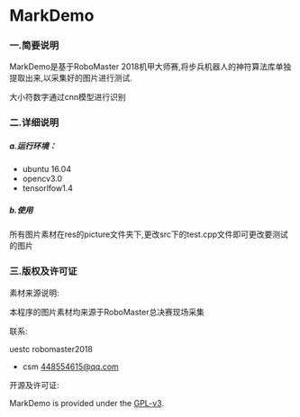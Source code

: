 # MarkDemo

### 一.简要说明

MarkDemo是基于RoboMaster 2018机甲大师赛,将步兵机器人的神符算法库单独提取出来,以采集好的图片进行测试.

大小符数字通过cnn模型进行识别

### 二.详细说明

##### a.运行环境：

* ubuntu 16.04
* opencv3.0
* tensorlfow1.4

##### b.使用

所有图片素材在res的picture文件夹下,更改src下的test.cpp文件即可更改要测试的图片

### 三.版权及许可证

素材来源说明:

本程序的图片素材均来源于RoboMaster总决赛现场采集

联系:

uestc robomaster2018

* csm 448554615@qq.com


开源及许可证:

MarkDemo is provided under the [GPL-v3](COPYING).

